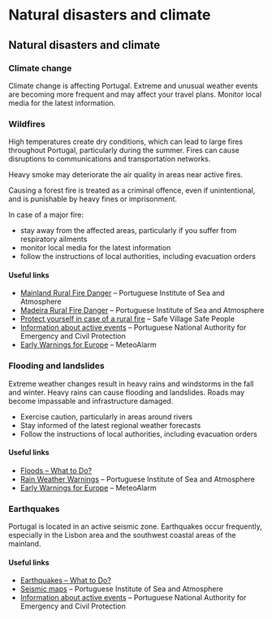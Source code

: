 # Natural disasters and climate

## Natural disasters and climate

### Climate change

Climate change is affecting Portugal. Extreme and unusual weather events are becoming more frequent and may affect your travel plans. Monitor local media for the latest information.

### Wildfires

High temperatures create dry conditions, which can lead to large fires throughout Portugal, particularly during the summer. Fires can cause disruptions to communications and transportation networks.

Heavy smoke may deteriorate the air quality in areas near active fires.

Causing a forest fire is treated as a criminal offence, even if unintentional, and is punishable by heavy fines or imprisonment.

In case of a major fire:

* stay away from the affected areas, particularly if you suffer from respiratory ailments
* monitor local media for the latest information
* follow the instructions of local authorities, including evacuation orders

#### Useful links

* [Mainland Rural Fire Danger](https://www.ipma.pt/en/riscoincendio/rcm.pt/) – Portuguese Institute of Sea and Atmosphere
* [Madeira Rural Fire Danger](https://www.ipma.pt/en/riscoincendio/rcm.md/) – Portuguese Institute of Sea and Atmosphere
* [Protect yourself in case of a rural fire](https://aldeiasseguras.pt/) – Safe Village Safe People
* [Information about active events](https://prociv.gov.pt/en/home/) – Portuguese National Authority for Emergency and Civil Protection
* [Early Warnings for Europe](https://www.meteoalarm.org/en/live/) – MeteoAlarm

### Flooding and landslides

Extreme weather changes result in heavy rains and windstorms in the fall and winter. Heavy rains can cause flooding and landslides. Roads may become impassable and infrastructure damaged.

* Exercise caution, particularly in areas around rivers
* Stay informed of the latest regional weather forecasts
* Follow the instructions of local authorities, including evacuation orders

#### Useful links

* [Floods – What to Do?](https://www.getprepared.gc.ca/cnt/rsrcs/pblctns/flds-wtd/index-en.aspx)
* [Rain Weather Warnings](https://www.ipma.pt/en/otempo/prev-sam/?p=rain) – Portuguese Institute of Sea and Atmosphere
* [Early Warnings for Europe](https://www.meteoalarm.org/en/live/) – MeteoAlarm

### Earthquakes

Portugal is located in an active seismic zone. Earthquakes occur frequently, especially in the Lisbon area and the southwest coastal areas of the mainland.

#### Useful links

* [Earthquakes – What to Do?](https://www.getprepared.gc.ca/cnt/rsrcs/pblctns/rthqks-wtd/index-en.aspx)
* [Seismic maps](https://www.ipma.pt/en/geofisica/sismicidade/) – Portuguese Institute of Sea and Atmosphere
* [Information about active events](https://prociv.gov.pt/en/home/) – Portuguese National Authority for Emergency and Civil Protection